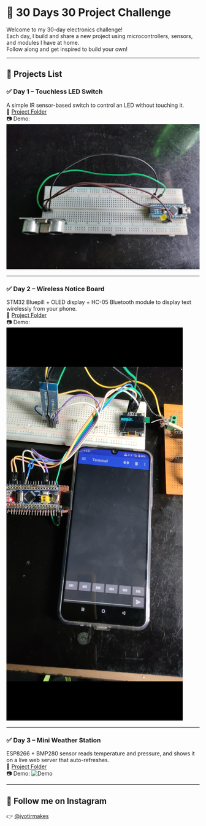 # 🔧 30 Days 30 Project Challenge

Welcome to my 30-day electronics challenge!  
Each day, I build and share a new project using microcontrollers, sensors, and modules I have at home.  
Follow along and get inspired to build your own!

---

## 📅 Projects List

### ✅ Day 1 – Touchless LED Switch  
A simple IR sensor-based switch to control an LED without touching it.  
📂 [Project Folder](./Day01_Touchless_LED_Switch)  
📷 Demo: ![Demo](./Day01_Touchless_LED_Switch/Demo_image.jpg)

---

### ✅ Day 2 – Wireless Notice Board  
STM32 Bluepill + OLED display + HC-05 Bluetooth module to display text wirelessly from your phone.  
📂 [Project Folder](./Day02_Wireless_Notice_Board)  
📷 Demo: ![Demo](./Day02_Wireless_Notice_Board/Demo_Image.jpg)

---

### ✅ Day 3 – Mini Weather Station  
ESP8266 + BMP280 sensor reads temperature and pressure, and shows it on a live web server that auto-refreshes.  
📂 [Project Folder](./Day03_Mini_Weather_Station)  
📷 Demo: ![Demo](./Day03_Mini_Weather_Station/Demo_Image.jpg)

---

## 📌 Follow me on Instagram  
👉 [@jyotirmakes](https://www.instagram.com/jyotirmakes?igsh=dXhyYWc5bWsyMWgw)



